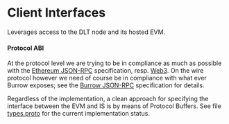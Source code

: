 # Client Interfaces
Leverages access to the DLT node and its hosted EVM.

#### Protocol ABI
At the protocol level we are trying to be in compliance as much as possible with the [Ethereum JSON-RPC](https://github.com/ethereum/wiki/wiki/JSON-RPC)
specification, resp. [Web3](https://github.com/ethereum/wiki/wiki/JavaScript-API#web3js-api-reference). On the wire protocol
however we need of course be in compliance with what ever Burrow exposes; see the [Burrow JSON-RPC](https://github.com/monax/burrow/blob/master/docs/specs/api.md)
specification for details.

Regardless of the implementation, a clean approach for specifying the interface between the EVM and IS is by means of Protocol
Buffers. See file [types.proto](./src/main/proto/types.proto) for the current implementation status.